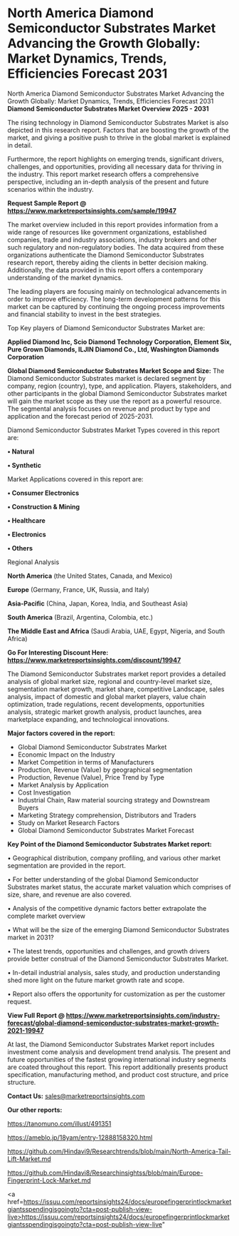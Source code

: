 # North America Diamond Semiconductor Substrates Market Advancing the Growth Globally: Market Dynamics, Trends, Efficiencies Forecast 2031
North America Diamond Semiconductor Substrates Market Advancing the Growth Globally: Market Dynamics, Trends, Efficiencies Forecast 2031
<Strong> Diamond Semiconductor Substrates Market Overview 2025 - 2031</strong>

The rising technology in Diamond Semiconductor Substrates Market is also depicted in this research report. Factors that are boosting the growth of the market, and giving a positive push to thrive in the global market is explained in detail.

Furthermore, the report highlights on emerging trends, significant drivers, challenges, and opportunities, providing all necessary data for thriving in the industry. This report market research offers a comprehensive perspective, including an in-depth analysis of the present and future scenarios within the industry.

<strong>Request Sample Report @ <a href=https://www.marketreportsinsights.com/sample/19947>https://www.marketreportsinsights.com/sample/19947</a></strong>

The market overview included in this report provides information from a wide range of resources like government organizations, established companies, trade and industry associations, industry brokers and other such regulatory and non-regulatory bodies. The data acquired from these organizations authenticate the Diamond Semiconductor Substrates research report, thereby aiding the clients in better decision making. Additionally, the data provided in this report offers a contemporary understanding of the market dynamics.

The leading players are focusing mainly on technological advancements in order to improve efficiency. The long-term development patterns for this market can be captured by continuing the ongoing process improvements and financial stability to invest in the best strategies.

Top Key players of Diamond Semiconductor Substrates Market are:

<strong>Applied Diamond Inc, Scio Diamond Technology Corporation, Element Six, Pure Grown Diamonds, ILJIN Diamond Co., Ltd, Washington Diamonds Corporation</strong>

<strong><b>Global Diamond Semiconductor Substrates Market Scope and Size:</b></strong>
The Diamond Semiconductor Substrates market is declared segment by company, region (country), type, and application. Players, stakeholders, and other participants in the global Diamond Semiconductor Substrates market will gain the market scope as they use the report as a powerful resource. The segmental analysis focuses on revenue and product by type and application and the forecast period of 2025-2031.

Diamond Semiconductor Substrates Market Types covered in this report are:

<strong>• Natural

• Synthetic</strong>

Market Applications covered in this report are:

<strong>• Consumer Electronics

• Construction & Mining

• Healthcare

• Electronics

• Others</strong> 

Regional Analysis

<strong>North America</strong> (the United States, Canada, and Mexico)

<strong>Europe</strong> (Germany, France, UK, Russia, and Italy)

<strong>Asia-Pacific</strong> (China, Japan, Korea, India, and Southeast Asia)

<strong>South America</strong> (Brazil, Argentina, Colombia, etc.)

<strong>The Middle East and Africa</strong> (Saudi Arabia, UAE, Egypt, Nigeria, and South Africa)

<strong>Go For Interesting Discount Here: <a href=https://www.marketreportsinsights.com/discount/19947>https://www.marketreportsinsights.com/discount/19947</a></strong>

The Diamond Semiconductor Substrates market report provides a detailed analysis of global market size, regional and country-level market size, segmentation market growth, market share, competitive Landscape, sales analysis, impact of domestic and global market players, value chain optimization, trade regulations, recent developments, opportunities analysis, strategic market growth analysis, product launches, area marketplace expanding, and technological innovations.

<strong><b>Major factors covered in the report:</b></strong>
<ul>
  <li>Global Diamond Semiconductor Substrates Market </li>
  <li>Economic Impact on the Industry</li>
  <li>Market Competition in terms of Manufacturers</li>
  <li>Production, Revenue (Value) by geographical segmentation</li>
  <li>Production, Revenue (Value), Price Trend by Type</li>
  <li>Market Analysis by Application</li>
  <li>Cost Investigation</li>
  <li>Industrial Chain, Raw material sourcing strategy and Downstream Buyers</li>
  <li>Marketing Strategy comprehension, Distributors and Traders</li>
  <li>Study on Market Research Factors</li>
  <li>Global Diamond Semiconductor Substrates Market Forecast</li>
</ul>

<strong><b>Key Point of the Diamond Semiconductor Substrates Market report:</b></strong>

• Geographical distribution, company profiling, and various other market segmentation are provided in the report.

• For better understanding of the global Diamond Semiconductor Substrates market status, the accurate market valuation which comprises of size, share, and revenue are also covered.

• Analysis of the competitive dynamic factors better extrapolate the complete market overview

• What will be the size of the emerging Diamond Semiconductor Substrates market in 2031?

• The latest trends, opportunities and challenges, and growth drivers provide better construal of the Diamond Semiconductor Substrates Market.

• In-detail industrial analysis, sales study, and production understanding shed more light on the future market growth rate and scope.

• Report also offers the opportunity for customization as per the customer request.

<strong><b>View Full Report @ <a href=https://www.marketreportsinsights.com/industry-forecast/global-diamond-semiconductor-substrates-market-growth-2021-19947>https://www.marketreportsinsights.com/industry-forecast/global-diamond-semiconductor-substrates-market-growth-2021-19947</a></b></strong>


At last, the Diamond Semiconductor Substrates Market report includes investment come analysis and development trend analysis. The present and future opportunities of the fastest growing international industry segments are coated throughout this report. This report additionally presents product specification, manufacturing method, and product cost structure, and price structure.

<strong>Contact Us:</strong>
sales@marketreportsinsights.com

<strong>Our other reports:</strong>

<a href=https://tanomuno.com/illust/491351>https://tanomuno.com/illust/491351</a>

<a href=https://ameblo.jp/18yam/entry-12888158320.html>https://ameblo.jp/18yam/entry-12888158320.html</a>

<a href=https://github.com/Hindavi9/Researchtrends/blob/main/North-America-Tail-Lift-Market.md>https://github.com/Hindavi9/Researchtrends/blob/main/North-America-Tail-Lift-Market.md</a>

<a href=https://github.com/Hindavi8/Researchinsightss/blob/main/Europe-Fingerprint-Lock-Market.md>https://github.com/Hindavi8/Researchinsightss/blob/main/Europe-Fingerprint-Lock-Market.md</a>

<a href=https://issuu.com/reportsinsights24/docs/europefingerprintlockmarketgiantsspendingisgoingto?cta=post-publish-view-live>https://issuu.com/reportsinsights24/docs/europefingerprintlockmarketgiantsspendingisgoingto?cta=post-publish-view-live</a>"

